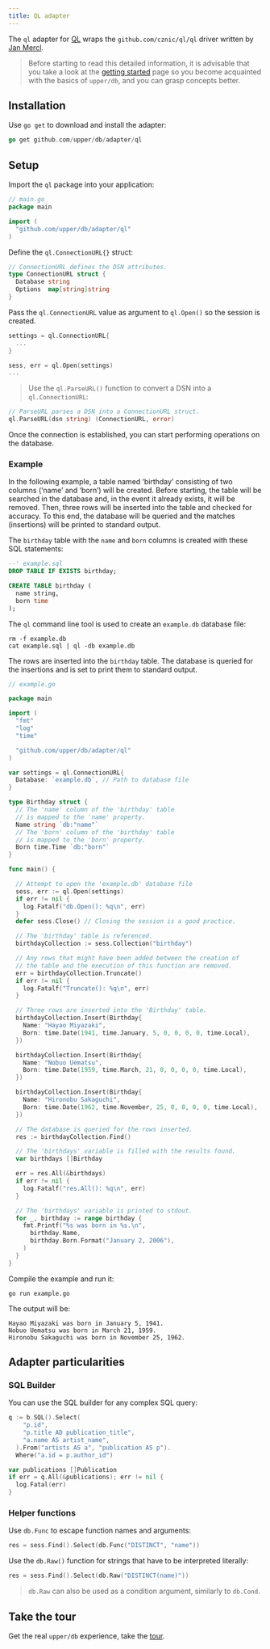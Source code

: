 ```yaml
---
title: QL adapter
---
```


The `ql` adapter for [QL][1] wraps the `github.com/cznic/ql/ql` driver
written by [Jan Mercl][1].

> Before starting to read this detailed information, it is advisable that you
> take a look at the [getting started](/v4/getting-started) page so you become
> acquainted with the basics of `upper/db`, and you can grasp concepts better.

## Installation

Use `go get` to download and install the adapter:

```go
go get github.com/upper/db/adapter/ql
```

## Setup

Import the `ql` package into your application:

```go
// main.go
package main

import (
  "github.com/upper/db/adapter/ql"
)
```

Define the `ql.ConnectionURL{}` struct:

```go
// ConnectionURL defines the DSN attributes.
type ConnectionURL struct {
  Database string
  Options  map[string]string
}
```

Pass the `ql.ConnectionURL` value as argument to `ql.Open()` so the session is
created.

```go
settings = ql.ConnectionURL{
  ...
}

sess, err = ql.Open(settings)
...
```

> Use the `ql.ParseURL()` function to convert a DSN into a `ql.ConnectionURL`:

```go
// ParseURL parses a DSN into a ConnectionURL struct.
ql.ParseURL(dsn string) (ConnectionURL, error)
```

Once the connection is established, you can start performing operations on the
database.

### Example

In the following example, a table named ‘birthday’ consisting of two columns
(‘name’ and ‘born’) will be created. Before starting, the table will be
searched in the database and, in the event it already exists, it will be
removed. Then, three rows will be inserted into the table and checked for
accuracy. To this end, the database will be queried and the matches
(insertions) will be printed to standard output.

The `birthday` table with the `name` and `born` columns is created with these
SQL statements:

```sql
--' example.sql
DROP TABLE IF EXISTS birthday;

CREATE TABLE birthday (
  name string,
  born time
);
```

The `ql` command line tool is used to create an `example.db` database file:

```
rm -f example.db
cat example.sql | ql -db example.db
```

The rows are inserted into the `birthday` table. The database is queried for
the insertions and is set to print them to standard output.

```go
// example.go

package main

import (
  "fmt"
  "log"
  "time"

  "github.com/upper/db/adapter/ql"
)

var settings = ql.ConnectionURL{
  Database: `example.db`, // Path to database file
}

type Birthday struct {
  // The 'name' column of the 'birthday' table
  // is mapped to the 'name' property.
  Name string `db:"name"`
  // The 'born' column of the 'birthday' table
  // is mapped to the 'born' property.
  Born time.Time `db:"born"`
}

func main() {

  // Attempt to open the 'example.db' database file
  sess, err := ql.Open(settings)
  if err != nil {
    log.Fatalf("db.Open(): %q\n", err)
  }
  defer sess.Close() // Closing the session is a good practice.

  // The 'birthday' table is referenced.
  birthdayCollection := sess.Collection("birthday")

  // Any rows that might have been added between the creation of
  // the table and the execution of this function are removed.
  err = birthdayCollection.Truncate()
  if err != nil {
    log.Fatalf("Truncate(): %q\n", err)
  }

  // Three rows are inserted into the 'Birthday' table.
  birthdayCollection.Insert(Birthday{
    Name: "Hayao Miyazaki",
    Born: time.Date(1941, time.January, 5, 0, 0, 0, 0, time.Local),
  })

  birthdayCollection.Insert(Birthday{
    Name: "Nobuo Uematsu",
    Born: time.Date(1959, time.March, 21, 0, 0, 0, 0, time.Local),
  })

  birthdayCollection.Insert(Birthday{
    Name: "Hironobu Sakaguchi",
    Born: time.Date(1962, time.November, 25, 0, 0, 0, 0, time.Local),
  })

  // The database is queried for the rows inserted.
  res := birthdayCollection.Find()

  // The 'birthdays' variable is filled with the results found.
  var birthdays []Birthday

  err = res.All(&birthdays)
  if err != nil {
    log.Fatalf("res.All(): %q\n", err)
  }

  // The 'birthdays' variable is printed to stdout.
  for _, birthday := range birthday {
    fmt.Printf("%s was born in %s.\n",
      birthday.Name,
      birthday.Born.Format("January 2, 2006"),
    )
  }
}

```

Compile the example and run it:

```
go run example.go
```

The output will be:

```
Hayao Miyazaki was born in January 5, 1941.
Nobuo Uematsu was born in March 21, 1959.
Hironobu Sakaguchi was born in November 25, 1962.
```

## Adapter particularities

### SQL Builder

You can use the SQL builder for any complex SQL query:

```go
q := b.SQL().Select(
    "p.id",
    "p.title AD publication_title",
    "a.name AS artist_name",
  ).From("artists AS a", "publication AS p").
  Where("a.id = p.author_id")

var publications []Publication
if err = q.All(&publications); err != nil {
  log.Fatal(err)
}
```

### Helper functions

Use `db.Func` to escape function names and arguments:

```go
res = sess.Find().Select(db.Func("DISTINCT", "name"))
```

Use the `db.Raw()` function for strings that have to be interpreted literally:

```go
res = sess.Find().Select(db.Raw("DISTINCT(name)"))
```

> `db.Raw` can also be used as a condition argument, similarly to `db.Cond`.

## Take the tour

Get the real `upper/db` experience, take the [tour](//tour.upper.io).

[1]: https://github.com/cznic/ql
[2]: http://golang.org/doc/effective_go.html#blank
